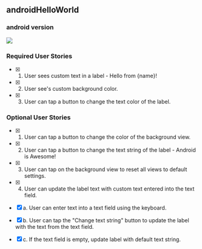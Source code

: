 ## androidHelloWorld

### android version 
<a href="https://i.imgur.com/TB2Nw0A.gif"><img src="https://i.imgur.com/TB2Nw0A.gif"></a>

### Required User Stories
- [x] 1. User sees custom text in a label - Hello from {name}!
- [x] 2. User see's custom background color.
- [x] 3. User can tap a button to change the text color of the label.

### Optional User Stories
- [x] 1. User can tap a button to change the color of the background view.  
- [x] 2. User can tap a button to change the text string of the label - Android is Awesome!  
- [x] 3. User can tap on the background view to reset all views to default settings.  
- [x] 4. User can update the label text with custom text entered into the text field.  
- [x] a. User can enter text into a text field using the keyboard.  
- [x] b. User can tap the "Change text string" button to update the label with the text from the text field.  
- [x] c. If the text field is empty, update label with default text string. 

